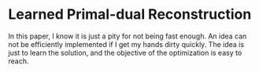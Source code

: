 # Learned Primal-dual Reconstruction

In this paper, I know it is just a pity for not being fast enough. An idea can not be efficiently implemented if I get my hands dirty quickly. The idea is just to learn the solution, and the objective of the optimization is easy to reach.
